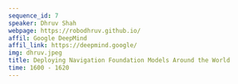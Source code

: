 ```yaml
---
sequence_id: 7
speaker: Dhruv Shah
webpage: https://robodhruv.github.io/
affil: Google DeepMind
affil_link: https://deepmind.google/
img: dhruv.jpeg
title: Deploying Navigation Foundation Models Around the World
time: 1600 - 1620
---
```

